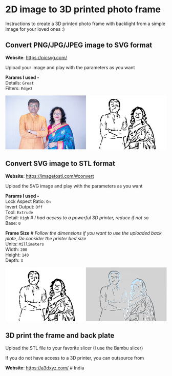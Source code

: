 # 2D image to 3D printed photo frame  

Instructions to create a 3D printed photo frame with backlight from a simple Image for your loved ones :) 

## Convert PNG/JPG/JPEG image to SVG format
**Website**: https://picsvg.com/

Upload your image and play with the parameters as you want

**Params I used -** \
Details: ```Great``` \
Filters: ```Edge3```

![alt text](https://github.com/AshwinDisa/3d_printed_photo_frame/blob/master/images/image_to_svg.png)

## Convert SVG image to STL format 
**Website**: https://imagetostl.com/#convert

Upload the SVG image and play with the parameters as you want

**Params I used -** \
Lock Aspect Ratio: ```On``` \
Invert Output: ```Off``` \
Tool: ```Extrude``` \
Detail: ```High``` *# I had access to a powerful 3D printer, reduce if not so* \
Base: ```0``` 

**Frame Size** # *Follow the dimensions if you want to use the uploaded back plate, Do consider the printer bed size* \
Units: ```Millimeters``` \
Width: ```200``` \
Height: ```140``` \
Depth: ```3``` 

![alt text](https://github.com/AshwinDisa/3d_printed_photo_frame/blob/master/images/svg_to_stl.png)

## 3D print the frame and back plate 

Upload the STL file to your favorite slicer (I use the Bambu slicer)

If you do not have access to a 3D printer, you can outsource from 

**Website**: https://a3dxyz.com/ # India





